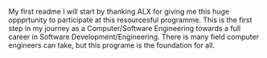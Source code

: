 My first readme
I will start by thanking ALX for giving me this huge oppprtunity to participate at this resourcesful programme. This is the first step in my journey as a Computer/Software Engineering towards a full career in Software Development/Engineering. There is many field computer engineers can take, but this programe is the foundation for all.

